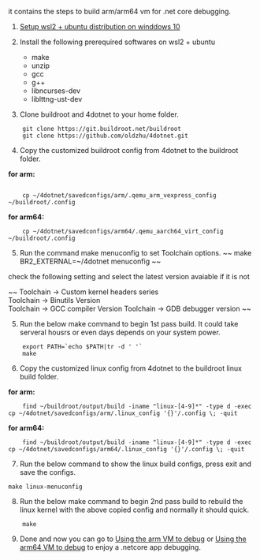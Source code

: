 it contains the steps to build arm/arm64 vm for .net core debugging.
1. [Setup wsl2 + ubuntu distribution on winddows 10](https://docs.microsoft.com/en-us/windows/wsl/install-win10) 
2. Install the following prerequired softwares on wsl2 + ubuntu 
 
    * make
    * unzip
    * gcc
    * g++
    * libncurses-dev
    * liblttng-ust-dev 
 
3. Clone buildroot and 4dotnet to your home folder. 
~~~
    git clone https://git.buildroot.net/buildroot 
    git clone https://github.com/oldzhu/4dotnet.git
~~~ 
4. Copy the customized buildroot config from 4dotnet to the buildroot folder.  

**for arm:**
~~~
        
    cp ~/4dotnet/savedconfigs/arm/.qemu_arm_vexpress_config ~/buildroot/.config
~~~  
**for arm64:**
~~~
    cp ~/4dotnet/savedconfigs/arm64/.qemu_aarch64_virt_config ~/buildroot/.config
~~~
5. Run the command make menuconfig to set Toolchain options.
~~
    make BR2_EXTERNAL=~/4dotnet menuconfig
~~

check the following setting and select the latest version avaiable if it is not

~~
    Toolchain -> Custom kernel headers series  
    Toolchain -> Binutils Version  
    Toolchain -> GCC compiler Version 
    Toolchain -> GDB debugger version 
~~

5. Run the below make command to begin 1st pass build. It could take serveral housrs or even days depends on your system power.
~~~
    export PATH=`echo $PATH|tr -d ' '`
    make
~~~
6. Copy the customized linux config from 4dotnet to the buildroot linux build folder.  

**for arm:**
~~~
    find ~/buildroot/output/build -iname "linux-[4-9]*" -type d -exec cp ~/4dotnet/savedconfigs/arm/.linux_config '{}'/.config \; -quit
~~~ 
**for arm64:**
~~~
    find ~/buildroot/output/build -iname "linux-[4-9]*" -type d -exec cp ~/4dotnet/savedconfigs/arm64/.linux_config '{}'/.config \; -quit
~~~
7. Run the below command to show the linux build configs, press exit and save the configs. 
~~~
make linux-menuconfig
~~~ 
8. Run the below make command to begin 2nd pass build to rebuild the linux kernel with the above copied config and normally it should quick.
~~~
    make
~~~
9. Done and now you can go to [Using the arm VM to debug](debug-arm.md) or [Using the arm64 VM to debug](debug-arm64.md) to enjoy a .netcore app debugging.
